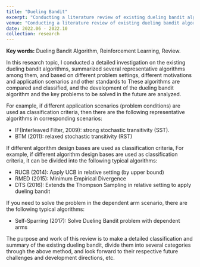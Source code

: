 ```yaml
---
title: "Dueling Bandit"
excerpt: "Conducting a literature review of existing dueling bandit algorithms, 2022.06 - 2022.10"
venue: "Conducting a literature review of existing dueling bandit algorithms, 2022.06 - 2022.10"
date: 2022.06 - 2022.10
collection: research
---
```

**Key words:** Dueling Bandit Algorithm, Reinforcement Learning, Review.

In this research topic, I conducted a detailed investigation on the existing dueling bandit algorithms, summarized several representative algorithms among them, and based on different problem settings, different motivations and application scenarios and other standards to These algorithms are compared and classified, and the development of the dueling bandit algorithm and the key problems to be solved in the future are analyzed.

For example, if different application scenarios (problem conditions) are used as classification criteria, then there are the following representative algorithms in corresponding scenarios:

* IF(Interleaved Filter, 2009): strong stochastic transitivity (SST).
* BTM (2011): relaxed stochastic transitivity (RST)

If different algorithm design bases are used as classification criteria, For example, if different algorithm design bases are used as classification criteria, it can be divided into the following typical algorithms:

* RUCB (2014): Apply UCB in relative setting (by upper bound)
* RMED (2015): Minimum Empirical Divergence
* DTS (2016): Extends the Thompson Sampling in relative setting to apply dueling bandit

If you need to solve the problem in the dependent arm scenario, there are the following typical algorithms:

* Self-Sparring (2017): Solve Dueling Bandit problem with dependent arms

The purpose and work of this review is to make a detailed classification and summary of the existing dueling bandit, divide them into several categories through the above method, and look forward to their respective future challenges and development directions, etc.
